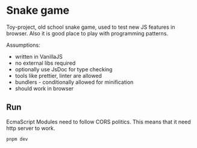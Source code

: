 # Snake game

Toy-project, old school snake game, used to test new JS features in browser. Also it is good place to play with programming patterns.

Assumptions:

- written in VanillaJS
- no external libs required
- optionally use JsDoc for type checking
- tools like prettier, linter are allowed
- bundlers - conditionally allowed for minification
- should work in browser

## Run

EcmaScript Modules need to follow CORS politics. This means that it need http server to work.

```bash
pnpm dev
```
